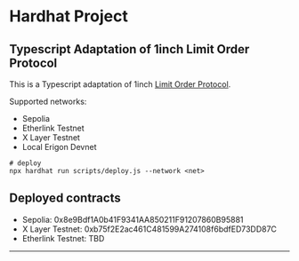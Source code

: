 # Hardhat Project
## Typescript Adaptation of 1inch Limit Order Protocol

This is a Typescript adaptation of 1inch [Limit Order Protocol](https://github.com/1inch/limit-order-protocol).

Supported networks:
- Sepolia
- Etherlink Testnet
- X Layer Testnet
- Local Erigon Devnet


```shell
# deploy
npx hardhat run scripts/deploy.js --network <net>
```

## Deployed contracts
- Sepolia: 0x8e9Bdf1A0b41F9341AA850211F91207860B95881
- X Layer Testnet: 0xb75f2E2ac461C481599A274108f6bdfED73DD87C
- Etherlink Testnet: TBD

---